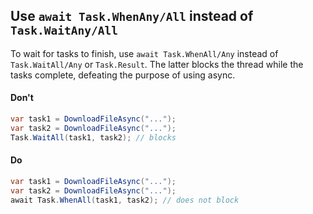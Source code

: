 ## Use `await Task.WhenAny/All` instead of `Task.WaitAny/All`

To wait for tasks to finish, use `await Task.WhenAll/Any` instead of `Task.WaitAll/Any` or `Task.Result`. The latter blocks the thread while the tasks complete, defeating the purpose of using async.

#### Don't
```c#
var task1 = DownloadFileAsync("...");
var task2 = DownloadFileAsync("...");
Task.WaitAll(task1, task2); // blocks
```

#### Do

```c#
var task1 = DownloadFileAsync("...");
var task2 = DownloadFileAsync("...");
await Task.WhenAll(task1, task2); // does not block
```
